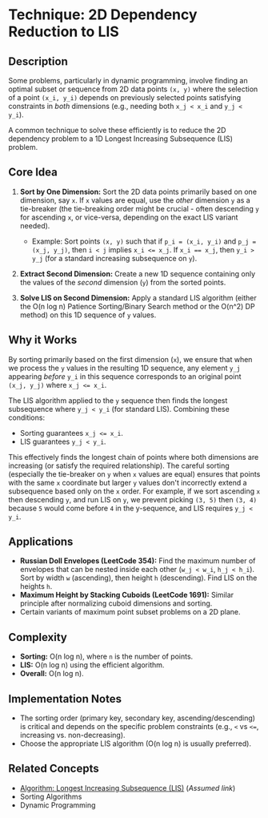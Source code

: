 # Technique: 2D Dependency Reduction to LIS

## Description

Some problems, particularly in dynamic programming, involve finding an optimal subset or sequence from 2D data points `(x, y)` where the selection of a point `(x_i, y_i)` depends on previously selected points satisfying constraints in *both* dimensions (e.g., needing both `x_j < x_i` and `y_j < y_i`).

A common technique to solve these efficiently is to reduce the 2D dependency problem to a 1D Longest Increasing Subsequence (LIS) problem.

## Core Idea

1.  **Sort by One Dimension:** Sort the 2D data points primarily based on one dimension, say `x`. If `x` values are equal, use the *other* dimension `y` as a tie-breaker (the tie-breaking order might be crucial - often descending `y` for ascending `x`, or vice-versa, depending on the exact LIS variant needed).
    *   Example: Sort points `(x, y)` such that if `p_i = (x_i, y_i)` and `p_j = (x_j, y_j)`, then `i < j` implies `x_i <= x_j`. If `x_i == x_j`, then `y_i > y_j` (for a standard increasing subsequence on `y`).

2.  **Extract Second Dimension:** Create a new 1D sequence containing only the values of the *second* dimension (`y`) from the sorted points.

3.  **Solve LIS on Second Dimension:** Apply a standard LIS algorithm (either the O(n log n) Patience Sorting/Binary Search method or the O(n^2) DP method) on this 1D sequence of `y` values.

## Why it Works

By sorting primarily based on the first dimension (`x`), we ensure that when we process the `y` values in the resulting 1D sequence, any element `y_j` appearing *before* `y_i` in this sequence corresponds to an original point `(x_j, y_j)` where `x_j <= x_i`.

The LIS algorithm applied to the `y` sequence then finds the longest subsequence where `y_j < y_i` (for standard LIS). Combining these conditions:

*   Sorting guarantees `x_j <= x_i`.
*   LIS guarantees `y_j < y_i`.

This effectively finds the longest chain of points where both dimensions are increasing (or satisfy the required relationship). The careful sorting (especially the tie-breaker on `y` when `x` values are equal) ensures that points with the same `x` coordinate but larger `y` values don't incorrectly extend a subsequence based only on the `x` order. For example, if we sort ascending `x` then descending `y`, and run LIS on `y`, we prevent picking `(3, 5)` then `(3, 4)` because `5` would come before `4` in the y-sequence, and LIS requires `y_j < y_i`.

## Applications

*   **Russian Doll Envelopes (LeetCode 354):** Find the maximum number of envelopes that can be nested inside each other (`w_j < w_i`, `h_j < h_i`). Sort by width `w` (ascending), then height `h` (descending). Find LIS on the heights `h`.
*   **Maximum Height by Stacking Cuboids (LeetCode 1691):** Similar principle after normalizing cuboid dimensions and sorting.
*   Certain variants of maximum point subset problems on a 2D plane.

## Complexity

*   **Sorting:** O(n log n), where `n` is the number of points.
*   **LIS:** O(n log n) using the efficient algorithm.
*   **Overall:** O(n log n).

## Implementation Notes

*   The sorting order (primary key, secondary key, ascending/descending) is critical and depends on the specific problem constraints (e.g., `<` vs `<=`, increasing vs. non-decreasing).
*   Choose the appropriate LIS algorithm (O(n log n) is usually preferred).

## Related Concepts

*   [Algorithm: Longest Increasing Subsequence (LIS)](../../algorithms/dynamic_programming/longest_increasing_subsequence.md) (*Assumed link*)
*   Sorting Algorithms
*   Dynamic Programming 